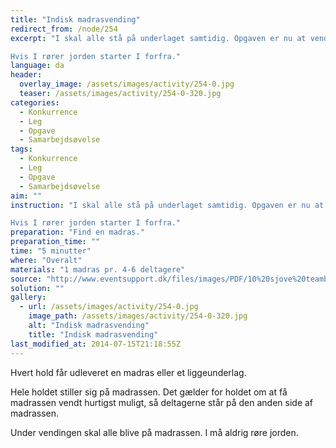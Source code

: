```yaml
---
title: "Indisk madrasvending"
redirect_from: /node/254
excerpt: "I skal alle stå på underlaget samtidig. Opgaven er nu at vende madrassen, så I kommer til at stå på den anden side af madrassen, uden at I på noget tidspunkt rører jorden.

Hvis I rører jorden starter I forfra."
language: da
header:
  overlay_image: /assets/images/activity/254-0.jpg
  teaser: /assets/images/activity/254-0-320.jpg
categories: 
  - Konkurrence
  - Leg
  - Opgave
  - Samarbejdsøvelse
tags: 
  - Konkurrence
  - Leg
  - Opgave
  - Samarbejdsøvelse
aim: ""
instruction: "I skal alle stå på underlaget samtidig. Opgaven er nu at vende madrassen, så I kommer til at stå på den anden side af madrassen, uden at I på noget tidspunkt rører jorden.

Hvis I rører jorden starter I forfra."
preparation: "Find en madras."
preparation_time: ""
time: "5 minutter"
where: "Overalt"
materials: "1 madras pr. 4-6 deltagere"
source: "http://www.eventsupport.dk/files/images/PDF/10%20sjove%20teambuilding%C3%B8velser.PDF"
solution: ""
gallery:
  - url: /assets/images/activity/254-0.jpg
    image_path: /assets/images/activity/254-0-320.jpg
    alt: "Indisk madrasvending"
    title: "Indisk madrasvending"
last_modified_at: 2014-07-15T21:18:55Z
---
```

Hvert hold får udleveret en madras eller et liggeunderlag.

Hele holdet stiller sig på madrassen. Det gælder for holdet om at få madrassen vendt hurtigst muligt, så deltagerne står på den anden side af madrassen.

Under vendingen skal alle blive på madrassen. I må aldrig røre jorden.
